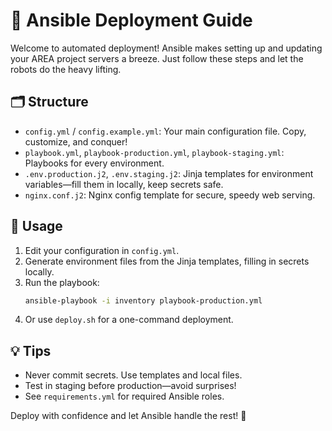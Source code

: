 
# 🤖 Ansible Deployment Guide

Welcome to automated deployment! Ansible makes setting up and updating your AREA project servers a breeze. Just follow these steps and let the robots do the heavy lifting.

## 🗂️ Structure
- `config.yml` / `config.example.yml`: Your main configuration file. Copy, customize, and conquer!
- `playbook.yml`, `playbook-production.yml`, `playbook-staging.yml`: Playbooks for every environment.
- `.env.production.j2`, `.env.staging.j2`: Jinja templates for environment variables—fill them in locally, keep secrets safe.
- `nginx.conf.j2`: Nginx config template for secure, speedy web serving.

## 🚦 Usage
1. Edit your configuration in `config.yml`.
2. Generate environment files from the Jinja templates, filling in secrets locally.
3. Run the playbook:
   ```zsh
   ansible-playbook -i inventory playbook-production.yml
   ```
4. Or use `deploy.sh` for a one-command deployment.

## 💡 Tips
- Never commit secrets. Use templates and local files.
- Test in staging before production—avoid surprises!
- See `requirements.yml` for required Ansible roles.

Deploy with confidence and let Ansible handle the rest! 🎉
